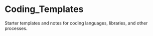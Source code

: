 # Coding_Templates
Starter templates and notes for coding languages, libraries, and other processes.
